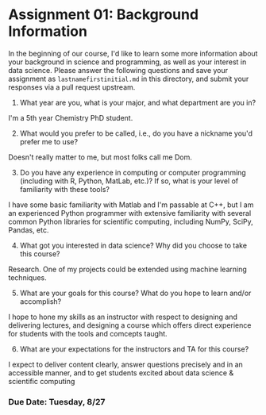 Assignment 01: Background Information
=====================================

In the beginning of our course, I'd like to learn some more information about
your background in science and programming, as well as your interest in data
science.  Please answer the following questions and save your assignment as
`lastnamefirstinitial.md` in this directory, and submit your responses via a
pull request upstream.

1. What year are you, what is your major, and what department are you in?

I'm a 5th year Chemistry PhD student.

2. What would you prefer to be called, i.e., do you have a nickname you'd prefer me
to use?

Doesn't really matter to me, but most folks call me Dom.

3. Do you have any experience in computing or computer programming (including
with R, Python, MatLab, etc.)?  If so, what is your level of familiarity with
these tools?

I have some basic familiarity with Matlab and I'm passable at C++, but I am an
experienced Python programmer with extensive familiarity with several common
Python libraries for scientific computing, including NumPy, SciPy, Pandas, etc.

4. What got you interested in data science? Why did you choose to take this course?

Research.  One of my projects could be extended using machine learning techniques.

5. What are your goals for this course? What do you hope to learn and/or accomplish?

I hope to hone my skills as an instructor with respect to designing and delivering
lectures, and designing a course which offers direct experience for students with
the tools and comcepts taught.

6. What are your expectations for the instructors and TA for this course?

I expect to deliver content clearly, answer questions precisely and in an accessible
manner, and to get students excited about data science & scientific computing

### **Due Date: Tuesday, 8/27**

